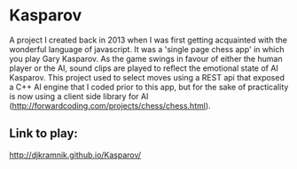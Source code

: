 # Kasparov

A project I created back in 2013 when I was first getting acquainted with the wonderful language of javascript.  It was a 'single page chess app' in which you play Gary Kasparov.  As the game swings in favour of either the human player or the AI, sound clips are played to reflect the emotional state of AI Kasparov.  This project used to select moves using a REST api that exposed a C++ AI engine that I coded prior to this app, but for the sake of practicality is now using a client side library for AI (http://forwardcoding.com/projects/chess/chess.html).  

## Link to play:

http://djkramnik.github.io/Kasparov/

